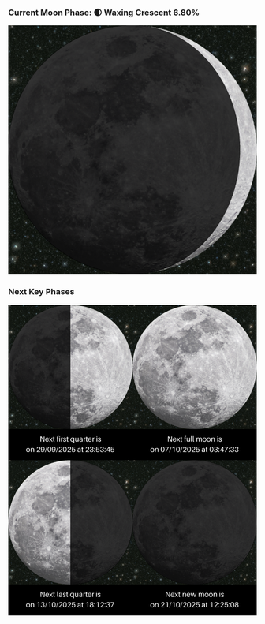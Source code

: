 ### Current Moon Phase: 🌒 Waxing Crescent 6.80%
![Moon Phase](moonphase.png)
### Next Key Phases
![Gallery](gallery.png)